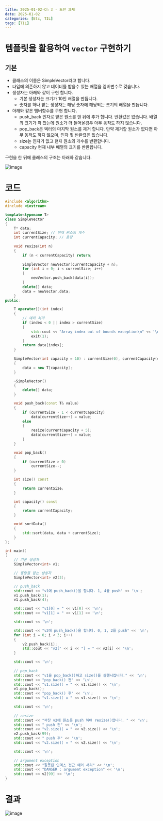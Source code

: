 ```yaml
---
title: 2025-01-02-Ch 3 - 도전 과제
date: 2025-01-02
categories: [Etc, TIL]
tags: [TIL]
---
```

# 템플릿을 활용하여 `vector` 구현하기

## 기본

- 클래스의 이름은 SimpleVector라고 합니다.
- 타입에 의존하지 않고 데이터를 받을수 있는 배열을 멤버변수로 갖습니다.
- 생성자는 아래와 같이 구현 합니다.
    - 기본 생성자는 크기가 10인 배열을 만듭니다.
    - 숫자를 하나 받는 생성자는 해당 숫자에 해당되는 크기의 배열을 만듭니다.
- 아래와 같은 멤버함수를 구현 합니다.
    - push_back  인자로 받은 원소를  맨 뒤에 추가 합니다. 반환값은 없습니다. 배열의 크기가 꽉 찼는데 원소가 더 들어올경우 아무 동작도 하지 않습니다.
    - pop_back은 벡터의 마지막 원소를 제거 합니다. 만약 제거할 원소가 없다면 아무 동작도 하지 않으며, 인자 및 반환값은 없습니다.
    - size는 인자가 없고 현재 원소의 개수를 반환합니다.
    - capacity 현재 내부 배열의 크기를 반환합니다.

구현을 한 뒤에 클래스의 구조는 아래와 같습니다.

![image](https://github.com/user-attachments/assets/96b06463-d4bb-4872-9779-f688f32edaef)


# 코드

```cpp
#include <algorithm>
#include <iostream>

template<typename T>
class SimpleVector
{
    T* data;
    int currentSize; // 현재 원소의 개수
    int currentCapacity; // 용량
    
    void resize(int n)
    {
        if (n < currentCapacity) return;
        
        SimpleVector newVector(currentCapacity + n);
        for (int i = 0; i < currentSize; i++)
        {
            newVector.push_back(data[i]);
        }
        delete[] data;
        data = newVector.data;
    }
public:

    T operator[](int index)
    {
        // 예외 처리
        if (index < 0 || index > currentSize)
        {
            std::cout << "Array index out of bounds exception\n" << '\n';
            exit(1);
        }
        return data[index];
    }
    
    SimpleVector(int capacity = 10) : currentSize(0), currentCapacity(capacity)
    {
        data = new T[capacity];
    }

    ~SimpleVector()
    {
        delete[] data;
    }

    void push_back(const T& value)
    {
        if (currentSize - 1 < currentCapacity)
            data[currentSize++] = value;
        else
        {
            resize(currentCapacity + 5);
            data[currentSize++] = value;
        }
    }

    void pop_back()
    {
        if (currentSize > 0)
            currentSize--;
    }

    int size() const
    {
        return currentSize;
    }

    int capacity() const
    {
        return currentCapacity;
    }

    void sortData()
    {
        std::sort(data, data + currentSize);
    }
};

int main()
{
    // 기본 생성자
    SimpleVector<int> v1;

    // 용량을 받는 생성자
    SimpleVector<int> v2(3);

    // push_back
    std::cout << "v1에 push_back()을 합니다. 1, 4를 push" << '\n';
    v1.push_back(1);
    v1.push_back(4);

    std::cout << "v1[0] = " << v1[0] << '\n';
    std::cout << "v1[1] = " << v1[1] << '\n';

    std::cout << '\n';

    std::cout << "v2에 push_back()을 합니다. 0, 1, 2를 push" << '\n';
    for (int i = 0; i < 3; i++)
    {
        v2.push_back(i);
        std::cout << "v2[" << i << "] = " << v2[i] << '\n';
    }

    std::cout << '\n';
    
    // pop_back
    std::cout << "v1을 pop_back()하고 size()를 실행시킵니다." << '\n';
    std::cout << "pop_back() 전" << '\n';
    std::cout << "v1.size() = " << v1.size() << '\n';
    v1.pop_back();
    std::cout << "pop_back() 후" << '\n';
    std::cout << "v1.size() = " << v1.size() << '\n';

    std::cout << '\n';
    
    // resize
    std::cout << "꽉찬 v2에 원소를 push 하여 resize()합니다. " << '\n';
    std::cout << " push 전" << '\n';
    std::cout << "v2.size() = " << v2.size() << '\n';
    v2.push_back(99);
    std::cout << " push 후" << '\n';
    std::cout << "v2.size() = " << v2.size() << '\n';

    std::cout << '\n';
    
    // argument exception
    std::cout << "잘못된 인덱스 접근 예외 처리" << '\n';
    std::cout << "DANGER : argument exception" << '\n';
    std::cout << v2[99] << '\n';
}

```

# 결과

![image](https://github.com/user-attachments/assets/707be9e3-5d00-4338-bbc1-fffe5130acac)